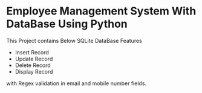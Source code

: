 # Employee Management System With DataBase Using Python
This Project contains Below SQLite DataBase Features
- Insert Record
- Update Record
- Delete Record
- Display Record

with Regex validation in email and mobile number fields.
